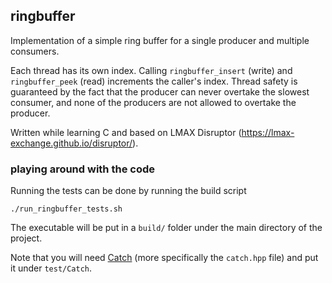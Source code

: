 ## ringbuffer

Implementation of a simple ring buffer for a single producer and multiple consumers.

Each thread has its own index. Calling `ringbuffer_insert` (write) and `ringbuffer_peek` (read)
increments the caller's index. Thread safety is guaranteed by the fact that the producer can
never overtake the slowest consumer, and none of the producers are not allowed to overtake the producer.

Written while learning C and based on LMAX Disruptor (https://lmax-exchange.github.io/disruptor/).

### playing around with the code

Running the tests can be done by running the build script 

``./run_ringbuffer_tests.sh``

The executable will be put in a `build/` folder under the main directory of the project.

Note that you will need [Catch](https://github.com/catchorg/Catch2) (more specifically the `catch.hpp` file) and 
put it under `test/Catch`.

